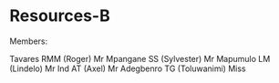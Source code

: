 # Resources-B
Members:

Tavares	RMM (Roger)	Mr
Mpangane	SS (Sylvester)	Mr
Mapumulo	LM (Lindelo)	Mr
Ind	AT (Axel)	Mr
Adegbenro	TG (Toluwanimi)	Miss
